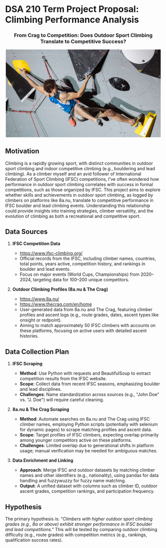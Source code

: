 # DSA 210 Term Project Proposal: Climbing Performance Analysis

<h3 align="center"> From Crag to Competition: Does Outdoor Sport Climbing Translate to Competitive Success?</h3>

<div align="center">
    <img src="./crag-to-comp-thumbnail.jpg" alt="Before Inversion" width="500">
</div>

## Motivation
Climbing is a rapidly growing sport, with distinct communities in outdoor sport climbing and indoor competitive climbing (e.g., bouldering and lead climbing). As a climber myself and an avid follower of International Federation of Sport Climbing (IFSC) competitions, I've often wondered how performance in outdoor sport climbing correlates with success in formal competitions, such as those organized by IFSC. This project aims to explore whether skills and achievements in outdoor sport climbing, as logged by climbers on platforms like 8a.nu, translate to competitive performance in IFSC boulder and lead climbing events. Understanding this relationship could provide insights into training strategies, climber versatility, and the evolution of climbing as both a recreational and competitive sport.

## Data Sources
1. **IFSC Competition Data**
   * https://www.ifsc-climbing.org/
   * Official records from the IFSC, including climber names, countries, total points, years active, competition history, and rankings in boulder and lead events.
   * Focus on major events (World Cups, Championships) from 2020–2024, targeting data for 100–200 unique competitors.

3. **Outdoor Climbing Profiles (8a.nu & The Crag)**
   * https://www.8a.nu/
   * https://www.thecrag.com/en/home
   * User-generated data from 8a.nu and The Crag, featuring climber profiles and ascent logs (e.g., route grades, dates, ascent types like onsight or redpoint).
   * Aiming to match approximately 50 IFSC climbers with accounts on these platforms, focusing on active users with detailed ascent histories.

## Data Collection Plan
1. **IFSC Scraping**
   * **Method**: Use Python with requests and BeautifulSoup to extract competition results from the IFSC website.
   * **Scope**: Collect data from recent IFSC seasons, emphasizing boulder and lead disciplines.
   * **Challenges**: Name standardization across sources (e.g., "John Doe" vs. "J. Doe") will require careful cleaning.

2. **8a.nu & The Crag Scraping**
   * **Method**: Automate searches on 8a.nu and The Crag using IFSC climber names, employing Python scripts (potentially with selenium for dynamic pages) to scrape matching profiles and ascent data.
   * **Scope**: Target profiles of IFSC climbers, expecting overlap primarily among younger competitors active on these platforms.
   * **Challenges**: Limited overlap due to generational shifts in platform usage; manual verification may be needed for ambiguous matches.

3. **Data Enrichment and Linking**
   * **Approach**: Merge IFSC and outdoor datasets by matching climber names and other identifiers (e.g., nationality), using pandas for data handling and fuzzywuzzy for fuzzy name matching.
   * **Output**: A unified dataset with columns such as climber ID, outdoor ascent grades, competition rankings, and participation frequency.

## Hypothesis
The primary hypothesis is: *"Climbers with higher outdoor sport climbing grades (e.g., 8a or above) exhibit stronger performance in IFSC boulder and lead competitions."* This will be tested by comparing outdoor climbing difficulty (e.g., route grades) with competition metrics (e.g., rankings, qualification success rates).
